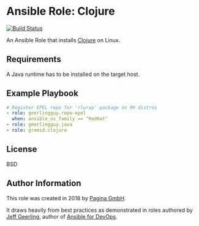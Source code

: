 # Ansible Role: Clojure

[![Build Status](https://travis-ci.org/paginagmbh/ansible-role-clojure.svg?branch=master)](https://travis-ci.org/paginagmbh/ansible-role-clojure)

An Ansible Role that installs [Clojure](https://clojure.org/) on Linux.

## Requirements

A Java runtime has to be installed on the target host.

## Example Playbook

``` yaml
# Register EPEL repo for 'rlwrap' package on RH distros
- role: geerlingguy.repo-epel
  when: ansible_os_family == "RedHat"
- role: geerlingguy.java
- role: gremid.clojure
```

## License

BSD

## Author Information

This role was created in 2018 by [Pagina GmbH](https://www.pagina.gmbh/).

It draws heavily from best practices as demonstrated in roles authored by [Jeff Geerling](https://www.jeffgeerling.com/), author of [Ansible for DevOps](https://www.ansiblefordevops.com/).
